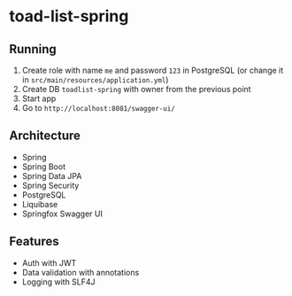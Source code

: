 # toad-list-spring

## Running

1. Create role with name `me` and password `123` in PostgreSQL (or change it in `src/main/resources/application.yml`)
2. Create DB `toadlist-spring` with owner from the previous point
3. Start app
4. Go to `http://localhost:8081/swagger-ui/`

## Architecture

- Spring
- Spring Boot
- Spring Data JPA
- Spring Security
- PostgreSQL
- Liquibase
- Springfox Swagger UI

## Features

- Auth with JWT
- Data validation with annotations
- Logging with SLF4J
